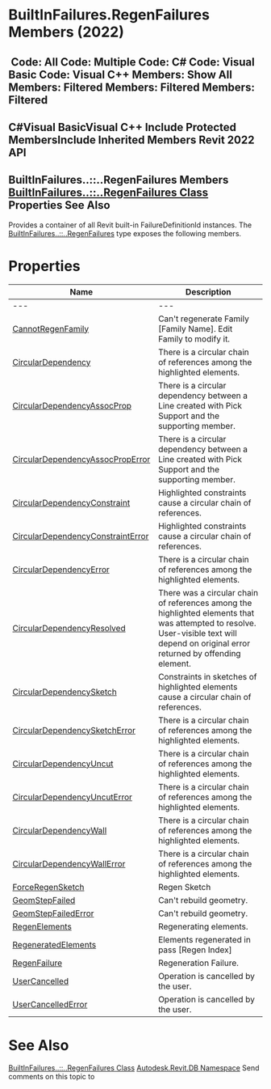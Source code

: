 # BuiltInFailures.RegenFailures Members (2022)

﻿
 Code: All Code: Multiple Code: C# Code: Visual Basic Code: Visual C++  Members: Show All Members: Filtered Members: Filtered Members: Filtered   
---  
C#Visual BasicVisual C++
Include Protected MembersInclude Inherited Members
Revit 2022 API  
---  
BuiltInFailures..::..RegenFailures Members  
[BuiltInFailures..::..RegenFailures Class](c7726de2-e4f0-8861-8115-0ef9de7935b1.md "BuiltInFailures.RegenFailures Class") Properties See Also  
---  
Provides a container of all Revit built-in FailureDefinitionId instances.
The [BuiltInFailures..::..RegenFailures](c7726de2-e4f0-8861-8115-0ef9de7935b1.md "BuiltInFailures.RegenFailures Class") type exposes the following members.
# Properties
| Name | Description |
| --- | --- |
| --- | --- | --- |
| [CannotRegenFamily](cf65bf85-0c0a-65a5-edfe-9aacf3eac3a2.md "CannotRegenFamily Property") | Can't regenerate Family [Family Name]. Edit Family to modify it. |
| [CircularDependency](692c9351-8878-b3b3-93b4-b03ddcbc6b08.md "CircularDependency Property") | There is a circular chain of references among the highlighted elements. |
| [CircularDependencyAssocProp](4a1996d8-de0d-71fa-2864-024d72e66f23.md "CircularDependencyAssocProp Property") | There is a circular dependency between a Line created with Pick Support and the supporting member. |
| [CircularDependencyAssocPropError](0d615c4a-bc5b-ae34-e73b-89dda5ea435d.md "CircularDependencyAssocPropError Property") | There is a circular dependency between a Line created with Pick Support and the supporting member. |
| [CircularDependencyConstraint](94b2debc-c7f2-6067-5df4-878c34fb0a03.md "CircularDependencyConstraint Property") | Highlighted constraints cause a circular chain of references. |
| [CircularDependencyConstraintError](73d187f1-a65b-88cd-152b-5c378488d5e6.md "CircularDependencyConstraintError Property") | Highlighted constraints cause a circular chain of references. |
| [CircularDependencyError](8f9df549-593b-7ed9-0310-ea19166b66c0.md "CircularDependencyError Property") | There is a circular chain of references among the highlighted elements. |
| [CircularDependencyResolved](c106d36a-7f9a-408f-e4d9-8e36bb91bb13.md "CircularDependencyResolved Property") | There was a circular chain of references among the highlighted elements that was attempted to resolve. User-visible text will depend on original error returned by offending element. |
| [CircularDependencySketch](c25129fb-f6e7-0671-1e47-d8319c9adc02.md "CircularDependencySketch Property") | Constraints in sketches of highlighted elements cause a circular chain of references. |
| [CircularDependencySketchError](3e21b30a-9af7-6171-5e0a-695c597f9e66.md "CircularDependencySketchError Property") | There is a circular chain of references among the highlighted elements. |
| [CircularDependencyUncut](38c910f9-efc1-996b-0f0e-dadb3f67c382.md "CircularDependencyUncut Property") | There is a circular chain of references among the highlighted elements. |
| [CircularDependencyUncutError](9b4f449a-6f21-f38f-3cec-af5bb132119d.md "CircularDependencyUncutError Property") | There is a circular chain of references among the highlighted elements. |
| [CircularDependencyWall](0398e9c5-c675-6a80-abc9-a908046600b7.md "CircularDependencyWall Property") | There is a circular chain of references among the highlighted elements. |
| [CircularDependencyWallError](f2b5898d-12d6-0242-97fa-1d55d1c48c2e.md "CircularDependencyWallError Property") | There is a circular chain of references among the highlighted elements. |
| [ForceRegenSketch](82fe5634-18f9-b315-9f1b-7e2843792cd3.md "ForceRegenSketch Property") | Regen Sketch |
| [GeomStepFailed](1a5e2d9b-4a85-b268-1c60-169bf8a187cb.md "GeomStepFailed Property") | Can't rebuild geometry. |
| [GeomStepFailedError](f562cd4a-9e9b-1ab1-0062-63712710e9eb.md "GeomStepFailedError Property") | Can't rebuild geometry. |
| [RegenElements](d7d87dfb-f881-0180-8adc-b5e4674c7364.md "RegenElements Property") | Regenerating elements. |
| [RegeneratedElements](06397740-75ab-e0a1-573d-abe6e1651277.md "RegeneratedElements Property") | Elements regenerated in pass [Regen Index] |
| [RegenFailure](240dad64-05a0-cc24-61ed-bfccf0d01461.md "RegenFailure Property") | Regeneration Failure. |
| [UserCancelled](2f93df68-e5de-f0de-dad1-1b84a18f476d.md "UserCancelled Property") | Operation is cancelled by the user. |
| [UserCancelledError](e1836b84-15d0-1bf6-2710-ca6c9dcfd858.md "UserCancelledError Property") | Operation is cancelled by the user. |

# See Also
[BuiltInFailures..::..RegenFailures Class](c7726de2-e4f0-8861-8115-0ef9de7935b1.md "BuiltInFailures.RegenFailures Class")
[Autodesk.Revit.DB Namespace](87546ba7-461b-c646-cbb1-2cb8f5bff8b2.md "Autodesk.Revit.DB Namespace")
Send comments on this topic to 